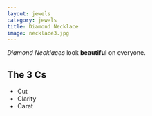 ```yaml
---
layout: jewels
category: jewels
title: Diamond Necklace
image: necklace3.jpg
---
```


*Diamond Necklaces* look **beautiful** on everyone.  


## The 3 Cs 

- Cut
- Clarity
- Carat 
